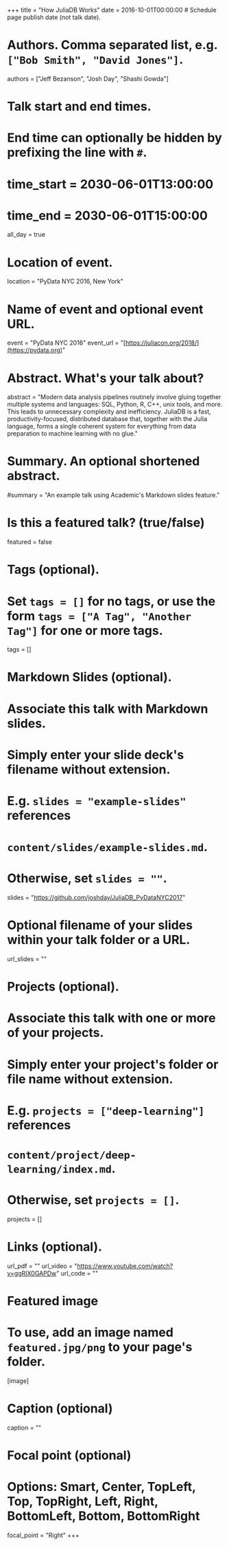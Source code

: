 +++
title = "How JuliaDB Works"
date = 2016-10-01T00:00:00  # Schedule page publish date (not talk date).

# Authors. Comma separated list, e.g. `["Bob Smith", "David Jones"]`.
authors = ["Jeff Bezanson", "Josh Day", "Shashi Gowda"]

# Talk start and end times.
#   End time can optionally be hidden by prefixing the line with `#`.
# time_start = 2030-06-01T13:00:00
# time_end = 2030-06-01T15:00:00
all_day = true

# Location of event.
location = "PyData NYC 2016, New York"

# Name of event and optional event URL.
event = "PyData NYC 2016"
event_url = "[https://juliacon.org/2018/](https://pydata.org)"

# Abstract. What's your talk about?
abstract = "Modern data analysis pipelines routinely involve gluing together multiple systems and languages: SQL, Python, R, C++, unix tools, and more. This leads to unnecessary complexity and inefficiency. JuliaDB is a fast, productivity-focused, distributed database that, together with the Julia language, forms a single coherent system for everything from data preparation to machine learning with no glue."

# Summary. An optional shortened abstract.
#summary = "An example talk using Academic's Markdown slides feature."

# Is this a featured talk? (true/false)
featured = false

# Tags (optional).
#   Set `tags = []` for no tags, or use the form `tags = ["A Tag", "Another Tag"]` for one or more tags.
tags = []

# Markdown Slides (optional).
#   Associate this talk with Markdown slides.
#   Simply enter your slide deck's filename without extension.
#   E.g. `slides = "example-slides"` references 
#   `content/slides/example-slides.md`.
#   Otherwise, set `slides = ""`.
slides = "https://github.com/joshday/JuliaDB_PyDataNYC2017"

# Optional filename of your slides within your talk folder or a URL.
url_slides = ""

# Projects (optional).
#   Associate this talk with one or more of your projects.
#   Simply enter your project's folder or file name without extension.
#   E.g. `projects = ["deep-learning"]` references 
#   `content/project/deep-learning/index.md`.
#   Otherwise, set `projects = []`.
projects = []

# Links (optional).
url_pdf = ""
url_video = "https://www.youtube.com/watch?v=ggRIX0GAPDw"
url_code = ""

# Featured image
# To use, add an image named `featured.jpg/png` to your page's folder. 
[image]
  # Caption (optional)
  caption = ""

  # Focal point (optional)
  # Options: Smart, Center, TopLeft, Top, TopRight, Left, Right, BottomLeft, Bottom, BottomRight
  focal_point = "Right"
+++
